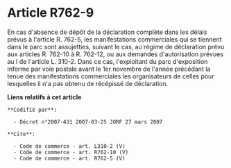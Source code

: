 # Article R762-9

En cas d'absence de dépôt de la déclaration complète dans les délais prévus à l'article R. 762-5, les manifestations
commerciales qui se tiennent dans le parc sont assujetties, suivant le cas, au régime de déclaration prévu aux articles R.
762-10 à R. 762-12, ou aux demandes d'autorisation prévues au I de l'article L. 310-2. Dans ce cas, l'exploitant du parc
d'exposition informe par voie postale avant le 1er novembre de l'année précédant la tenue des manifestations commerciales les
organisateurs de celles pour lesquelles il n'a pas obtenu de récépissé de déclaration.

**Liens relatifs à cet article**

	**Codifié par**:

	  - Décret n°2007-431 2007-03-25 JORF 27 mars 2007

	**Cite**:

	  - Code de commerce - art. L310-2 (V)
	  - Code de commerce - art. R762-10 (V)
	  - Code de commerce - art. R762-5 (V)
